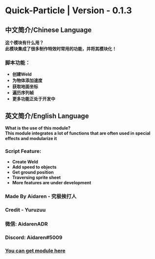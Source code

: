 # Quick-Particle | Version - 0.1.3

## 中文简介/Chinese Language
**这个模块有什么用？   
此模块集成了很多制作特效时常用的功能，并将其模块化！**
### **脚本功能：**
* **创建Weld**
* **为物体添加速度**
* **获取地面坐标**
* **遍历序列帧**
* **更多功能正处于开发中**

## 英文简介/English Language
**What is the use of this module?    
This module integrates a lot of functions that are often used in special effects and modularize it**
### **Script Feature:**
* **Create Weld**
* **Add speed to objects**
* **Get ground position**
* **Traversing sprite sheet**
* **More features are under development**

### **Made By Aidaren - 究极挨打人**
### **Credit - Yuruzuu**
### **微信: AidarenADR**
### **Discord: Aidaren#5009**
### **[You can get module here](https://www.roblox.com/library/9799230475/QuickParticle)** 
